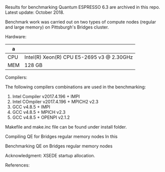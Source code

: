 Results for benchmarking Quantum ESPRESSO 6.3 are archived in this repo. Latest update: October 2018.

Benchmark work was carried out on two types of compute nodes (regular and large memory) on Pittsburgh's Bridges cluster.

Hardware:

|a||
|---|---|
|CPU| Intel(R) Xeon(R) CPU E5-2695 v3 @ 2.30GHz|
|MEM| 128 GB|

Compilers:

The following compilers combinations are used in the benchmarking:
1) Intel Compiler v2017.4.196 + IMPI
2) Intel COmpiler v2017.4.196 + MPICH2 v2.3
3) GCC v4.8.5 + IMPI
4) GCC v4.8.5 + MPICH v2.3
5) GCC v4.8.5 + OPENPI v2.1.2

Makefile and make.inc file can be found under install folder.

Compiling QE for Bridges regular memory nodes
In this 


Benchmarking QE on Bridges regular memory nodes



Acknowledgment: XSEDE startup allocation.

References:
